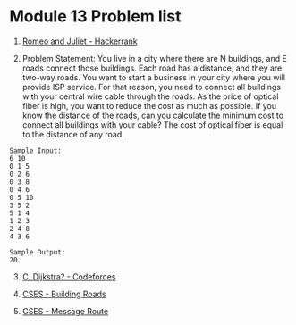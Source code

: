 # Module 13 Problem list

1. [Romeo and Juliet - Hackerrank](https://www.hackerrank.com/contests/phitron-monthly-programming-contest-a-batch-04-a-feb-2024/challenges/romeo-and-juliet-2)

2. Problem Statement:
   You live in a city where there are N buildings, and E roads connect those buildings. Each road has a distance, and they are two-way roads. You want to start a business in your city where you will provide ISP service. For that reason, you need to connect all buildings with your central wire cable through the roads. As the price of optical fiber is high, you want to reduce the cost as much as possible. If you know the distance of the roads, can you calculate the minimum cost to connect all buildings with your cable? The cost of optical fiber is equal to the distance of any road.

```
Sample Input:
6 10
0 1 5
0 2 6
0 3 8
0 4 6
0 5 10
3 5 2
5 1 4
1 2 3
2 4 8
4 3 6
```

```
Sample Output:
20
```

3. [C. Dijkstra? - Codeforces](https://codeforces.com/problemset/problem/20/C)

4. [CSES - Building Roads](https://cses.fi/problemset/task/1666/)

5. [CSES - Message Route](https://cses.fi/problemset/task/1667/)

